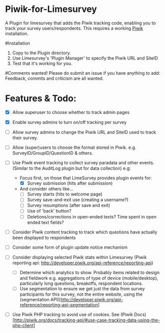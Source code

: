 # Piwik-for-Limesurvey
A Plugin for limesurvey that adds the Piwik tracking code, enabling you to track your survey users/respondents. This requires a working [Piwik](http://www.piwik.org) installation.

#Installation 
1. Copy to the Plugin directory.
2. Use Limesurvey's 'Plugin Manager' to specify the Piwik URL and SiteID
3. Test that it's working for you. 

#Comments wanted!
Please do submit an issue if you have anything to add: Feedback, commits and criticism are all wanted.

# Features & Todo:
- [x] Allow superuser to choose whether to track admin pages
- [x] Enable survey admins to turn on/off tracking per survey
- [ ] Allow survey admins to change the Piwik URL and SiteID used to track their survey.
- [ ] Allow (super)users to choose the format stored in Piwik. e.g. SurveyID/GroupID/QuestionID & others.
- [ ] Use Piwik event tracking to collect survey paradata and other events. (Similar to the AuditLog plugin but for data collection) e.g:
	- Focus first, on those that LimeSurvey provides plugin events for:
		- [x] Survey submission (hits after submission)
	- And consider others like...
		- [ ] Survey starts (hits to welcome page)
		- [ ] Survey save-and-exit use (creating a username?)
		- [ ] Survey resumptions (after save and exit)
		- [ ] Use of 'back' button?
		- [ ] Deletions/corrections in open-ended texts? Time spent in open ended text fields?
- [ ] Consider Piwik content tracking to track which questions have actually been displayed to respondents
- [ ] Consider some form of plugin update notice mechanism
- [ ] Consider displaying selected Piwik stats within Limesurvey (Piwik reporting api: http://developer.piwik.org/api-reference/reporting-api)
	- [ ] Determine which analytics to show. Probably items related to design and fieldwork e.g. aggregations of type of device (mobile/desktop), particularly long questions, breakoffs, respondent locations.
	- [ ] Use segmentation to ensure we get just the data from survey participants for this survey, not the entire website, using the (segmentation API)[http://developer.piwik.org/api-reference/reporting-api-segmentation]
- [ ] Use Piwik PHP tracking to avoid use of cookies. See (Piwik Docs)[http://piwik.org/docs/tracking-api/#use-case-tracking-data-using-the-php-client]


